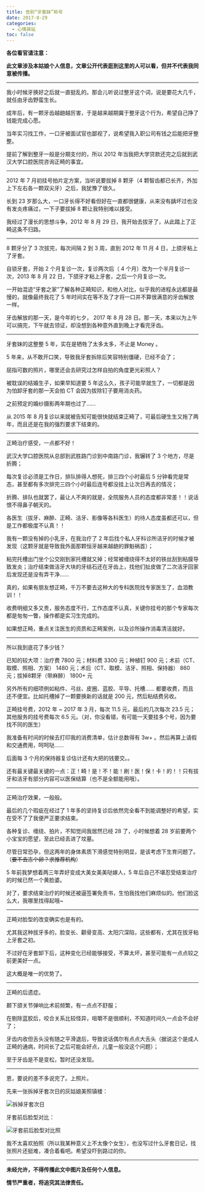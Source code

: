 ```yaml
---
title: 告别“牙套妹”称号
date: 2017-8-29
categories:
  - 心情驿站
toc: false
---
```


**各位看官请注意：**

**此文章涉及本姑娘个人信息，文章公开代表逛到这里的人可以看，但并不代表我同意被传播。**

<!--more-->

----

我小时候牙换好之后就一直挺乱的。那会儿听说过整牙这个词，说是要花大几千，就任由牙齿野蛮生长。

成年后，有一颗牙齿越龅越厉害，于是越来越期冀于整牙这个行为，希望自己挣了钱能完成心愿。

当年实习找工作，一口牙被面试官也鄙视了，说希望我入职公司有钱之后能把牙整整。

提前了解到整牙一般是分期支付的，所以 2012 年当我把大学贷款还完之后就到武汉大学口腔医院咨询正畸的事宜。

----

2012 年 7 月初挂号拍片定方案，当听说要拔掉 8 颗牙（4 颗智齿都已长齐，外加上下左右各一颗双尖牙）之后，我犹豫了很久。

长到 23 岁那么大，一口牙长得不好看但好在一直都很健康，从来没有龋坏过也没有发炎疼痛过，一下子要拔掉 8 颗让我特别难以接受。

我经过了漫长的思想斗争，2012 年 8 月 29 日，我开始去拔牙了，从此踏上了正畸这条不归路。

----

8 颗牙分了 3 次拔完，每次间隔 2 到 3 周，直到 2012 年 11 月 4 日，上颌牙粘上了牙套。

自锁牙套，开始 2 个月复诊一次，复诊两次后（ 4 个月）改为一个半月复诊一次，2013 年 8 月 22 日，下颌牙才粘上牙套，之后一个月复诊一次。

一开始混迹“牙套之家”了解各种正畸知识，和他人对比，似乎我的进程永远都是最慢的，就像最终我花了 5 年时间实在等不及了才将一口并不算很满意的牙齿解放一样。

牙齿解放的那一天，是今年的七夕， 2017 年 8 月 28 日。那一天，本来以为上午可以搞完，下午就去领证，却没想到各种意外直到晚上才看完牙齿。

----

牙套妹的这整整 5 年，实在是牺牲了太多太多，不止是 Money 。

5 年来，从不敢开口笑，导致我牙套拆除后笑容特别僵硬，已经不会了；

屈指可数的照片，哪里还会去研究过怎样自拍的角度更光彩照人？

被耽误的结婚生子，如果早知道要 5 年这么久，孩子可能早就生了，一切都是因为怕卸牙套的那一天会拍 CT 会因为拔除钉子要用消炎药。

之前预定的婚纱摄影两年期也过了……

从 2015 年 8 月复诊以来就被告知可能很快就结束正畸了，可最后硬生生又拖了两年，而且还是在我的强烈要求下结束的。

----

正畸治疗感受，一点都不好！

武汉大学口腔医院从总部到武胜路门诊到中南路门诊，我辗转了 3 个地方，尽是折腾；

每次复诊必须是工作日，排队排得人想死，排三四个小时最后 5 分钟看完是常态，甚至都有多次排完三四个小时最后连号都没挂上让次日再去的情况；

折腾、排队也就罢了，最让人不爽的就是，全院服务人员的态度都非常差！！说话恨不得鼻子朝天的。

各医生（拔牙、麻醉、正畸、洁牙、影像等各科医生）的待人态度虽都还可以，但是工作都极度不认真！！

我有一颗没有掉的小乳牙，在我治疗了 2 年后找个私人牙科诊所洁牙的时候才被发现（这颗牙就是导致我外面那颗恒牙越来越龅的罪魁祸首）；

粘完托槽出门坐个公交刚到家托槽就又掉；经常被缠绕得不太好的铁丝刮到粘膜导致发炎；治疗结束做洁牙大块的牙结石还在牙齿上，找他们扯皮做了二次洁牙回家后发现还是没有弄干净……

真的，如果有朋友想正畸，千万不要去这种大的专科医院找专家医生了，血泪教训！！

收费明细又多又贵，服务态度不行，工作态度不认真，关键你挂号的那个专家每次都是匆匆一瞥，操作都是实习生完成的。

如果想正畸，重点关注医生的资质和正畸案例，以及诊所操作消毒清洁就好。

----

所以我到底花了多少钱？

已知的较大项：治疗费 7800 元；材料费 3300 元；种植钉 900 元；术前（CT、取模、照相、方案） 1480 元；术后（CT、取模、洁牙、照相、保持器） 860 元；拔掉8颗牙（带麻醉） 1800+ 元

另外所有的细项例如粘件、弓丝、皮圈、蓝胶、平导、托槽…… 都要收费，而且还不便宜。比如托槽掉了一颗要换新的话就是 200 元，然后粘结费另收。

正畸挂号费，2012 年 ~ 2017 年 3 月，每次 11.5 元，最后的几次每次 23.5 元；其他服务的挂号费每次 6.5 元。（对，你没看错，有可能一天要挂多个号，因为要找不同的医生）

我准备有时间的时候去打印我的消费清单，估计总数得有 3w+ 。然后再算上请假和交通费用，呵呵哒……

后面每 3 个月的保持器复诊估计还有大把的钱要交。。

还有最关键最关键的一点：正！畸！是！不！能！刷！医！保！卡！的！！只有拔牙和洁牙有部分内容可以医保结算（也不是全额能用哦）。

----

正畸治疗效果，一般般。

最后的几个瑕疵在经过了 1 年多的坚持复诊后依然完全看不到能调整好的希望，实在受不了了我便严正要求结束。

各种复诊、缠绕、拍片，不知觉间我居然已经 28 了，小时候想着 28 岁前要两个小宝宝的愿望，至此已经丢进了坟墓。

尽管日常恐孕，但这两年的身体素质下滑感觉特别明显，是该考虑下生育问题了。（~~要不去冻个卵？求推荐机构~~）

5 年前我梦想着两三年弄好变成大美女美美哒嫁人，5 年后自己不堪忍受结束治疗的时候已然一个黄脸婆。

对了，要求结束治疗的时候还被逼签署免责书，生怕我找他们麻烦似的。他们脸这么大，我哪里找得起哦~

----

正畸对脸型的改变确实也是有的。

尤其我这种拔牙多的，脸变长、颧骨变高、太阳穴深陷，这些都有，尤其在拔牙粘上牙套之初。

不过好在牙套卸下后，这种变化已经能够接受，不算太坏，甚至可能有一点点较之前更美好一点。

这大概是唯一的优势了。

----

正畸的后遗症。

颞下颌关节弹响比术前频繁，有一点点不舒服；

在剔除蓝胶后，咬合关系比较怪异，咀嚼不是很顺利，不知道时间久一点会不会好了；

牙齿内收但舌头没有随之平滑退后，导致说话偶尔有点点大舌头（据说这个是成人正畸的通病，时间长了之后可能会好点，儿童一般没这个问题）；

至于牙齿是不是变松，暂时还没发现。

----

恩，要说的差不多说完了。上照片。

先来一张拆掉牙套次日的灰姑娘美照镇楼：

![拆掉牙套次日](https://imephen.pek3b.qingstor.com/b_image/20190426161220.png)

牙套前后脸型对比：

![牙套前后脸型对比照](https://imephen.pek3b.qingstor.com/b_image/20190426161335.png)

我不太喜欢拍照（所以我某种意义上不太像个女生），也没写过什么牙套日记，找张照片还挺难，凑合着看吧。希望没吓到路过的你。

----

**未经允许，不得传播此文中图片及任何个人信息。**

**情节严重者，将追究其法律责任。**
